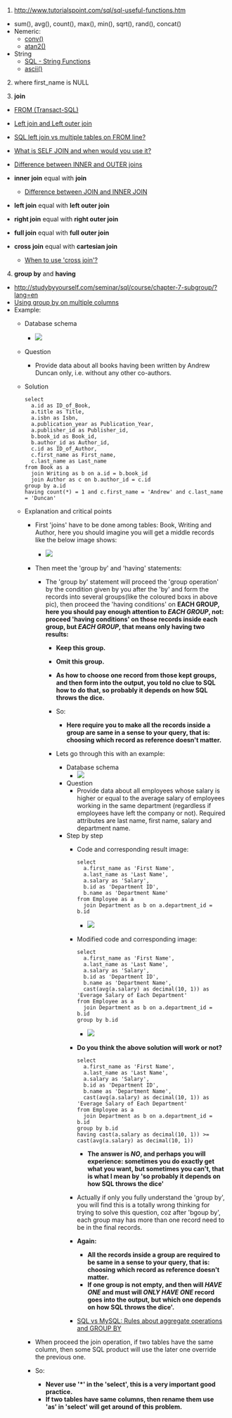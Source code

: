 1. http://www.tutorialspoint.com/sql/sql-useful-functions.htm
  - sum(), avg(), count(), max(), min(), sqrt(), rand(), concat()
  - Nemeric:
    - [conv()](http://www.tutorialspoint.com/sql/sql-numeric-functions.htm#function_conv)
    - [atan2()](https://zh.wikipedia.org/zh-cn/Atan2)
  - String
    - [SQL - String Functions](http://www.tutorialspoint.com/sql/sql-string-functions.htm)
    - [ascii()](http://www.tutorialspoint.com/sql/sql-string-functions.htm#function_ascii)

2. where first_name is NULL

3. **join**
  - [FROM (Transact-SQL)](https://msdn.microsoft.com/en-us/library/ms177634%28SQL.90%29.aspx)
  - [Left join and Left outer join](http://stackoverflow.com/questions/406294/left-join-and-left-outer-join-in-sql-server)
  - [SQL left join vs multiple tables on FROM line?](http://stackoverflow.com/questions/894490/sql-left-join-vs-multiple-tables-on-from-line/894659#894659)
  - [What is SELF JOIN and when would you use it?](http://stackoverflow.com/questions/3362038/what-is-self-join-and-when-would-you-use-it)

  - [Difference between INNER and OUTER joins](http://stackoverflow.com/questions/38549/difference-between-inner-and-outer-joins)

  - **inner join** equal with **join**
    - [Difference between JOIN and INNER JOIN](http://stackoverflow.com/questions/565620/difference-between-join-and-inner-join)
  - **left join** equal with **left outer join**
  - **right join** equal with **right outer join**
  - **full join** equal with **full outer join**
  - **cross join** equal with **cartesian join**
    - [When to use 'cross join'?](http://stackoverflow.com/questions/219716/what-are-the-uses-for-cross-join)

4. **group by** and **having**
  - http://studybyyourself.com/seminar/sql/course/chapter-7-subgroup/?lang=en
  - [Using group by on multiple columns](http://stackoverflow.com/questions/2421388/using-group-by-on-multiple-columns)
  - Example:
    - Database schema
      - <img src="images/20160401_0.png"/>
    - Question
      - Provide data about all books having been written by Andrew Duncan only, i.e. without any other co-authors.
    - Solution
    
      ```
      select
        a.id as ID_of_Book,
        a.title as Title,
        a.isbn as Isbn,
        a.publication_year as Publication_Year,
        a.publisher_id as Publisher_id,
        b.book_id as Book_id,
        b.author_id as Author_id,
        c.id as ID_of_Author,
        c.first_name as First_name,
        c.last_name as Last_name
      from Book as a
        join Writing as b on a.id = b.book_id
        join Author as c on b.author_id = c.id
      group by a.id
      having count(*) = 1 and c.first_name = 'Andrew' and c.last_name = 'Duncan'
      ```
    - Explanation and critical points
      - First 'joins' have to be done among tables: Book, Writing and Author, here you should imagine you will get a middle records like the below image shows:
        - <img src="images/20160401_1.png"/>
      - Then meet the 'group by' and 'having' statements:
        - The 'group by' statement will proceed the 'group operation' by the condition given by you after the 'by' and form the records into several groups(like the coloured boxs in above pic), then proceed the 'having conditions' on **EACH GROUP, here you should pay enough attention to _EACH GROUP_, not: proceed 'having conditions' on those records inside each group, but _EACH GROUP_, that means only having two results:**
          - **Keep this group.**
          - **Omit this group.**
          - **As how to choose one record from those kept groups, and then form into the output, you told no clue to SQL how to do that, so probably it depends on how SQL throws the dice.**
          - So:
            - **Here require you to make all the records inside a group are same in a sense to your query, that is: choosing which record as reference doesn't matter.**

          - Lets go through this with an example:
            - Database schema
              - <img src="images/20160402_0.png"/>
            - Question
              - Provide data about all employees whose salary is higher or equal to the average salary of employees working in the same department (regardless if employees have left the company or not). Required attributes are last name, first name, salary and department name.
            - Step by step
              - Code and corresponding result image:

                ```
                select
                  a.first_name as 'First Name',
                  a.last_name as 'Last Name',
                  a.salary as 'Salary',
                  b.id as 'Department ID',
                  b.name as 'Department Name'
                from Employee as a
                  join Department as b on a.department_id = b.id
                ```
                - <img src="images/20160402_1.png"/>

              - Modified code and corresponding image:

                ```
                select
                  a.first_name as 'First Name',
                  a.last_name as 'Last Name',
                  a.salary as 'Salary',
                  b.id as 'Department ID',
                  b.name as 'Department Name',
                  cast(avg(a.salary) as decimal(10, 1)) as 'Everage Salary of Each Department'
                from Employee as a
                  join Department as b on a.department_id = b.id
                group by b.id
                ```
                - <img src="images/20160402_2.png"/>

              - **Do you think the above solution will work or not?**

                ```
                select
                  a.first_name as 'First Name',
                  a.last_name as 'Last Name',
                  a.salary as 'Salary',
                  b.id as 'Department ID',
                  b.name as 'Department Name',
                  cast(avg(a.salary) as decimal(10, 1)) as 'Everage Salary of Each Department'
                from Employee as a
                  join Department as b on a.department_id = b.id
                group by b.id
                having cast(a.salary as decimal(10, 1)) >= cast(avg(a.salary) as decimal(10, 1))
                ```
              
                - **The answer is _NO_, and perhaps you will experience: sometimes you do exactly get what you want, but sometimes you can't, that is what I mean by 'so probably it depends on how SQL throws the dice'**

              - Actually if only you fully understand the 'group by', you will find this is a totally wrong thinking for trying to solve this question, coz after 'bgoup by', each group may has more than one record need to be in the final records.

              - **Again:**
                - **All the records inside a group are required to be same in a sense to your query, that is: choosing which record as reference doesn't matter.**
                - **If one group is not empty, and then will _HAVE ONE_ and must will _ONLY HAVE ONE_ record goes into the output, but which one depends on how SQL throws the dice'.**

              - [SQL vs MySQL: Rules about aggregate operations and GROUP BY](http://stackoverflow.com/questions/12843303/sql-vs-mysql-rules-about-aggregate-operations-and-group-by)

      - When proceed the join operation, if two tables have the same column, then some SQL product will use the later one override the previous one.
      - So:
        - **Never use '*' in the 'select', this is a very important good practice.**
        - **If two tables have same columns, then rename them use 'as' in 'select' will get around of this problem.**


